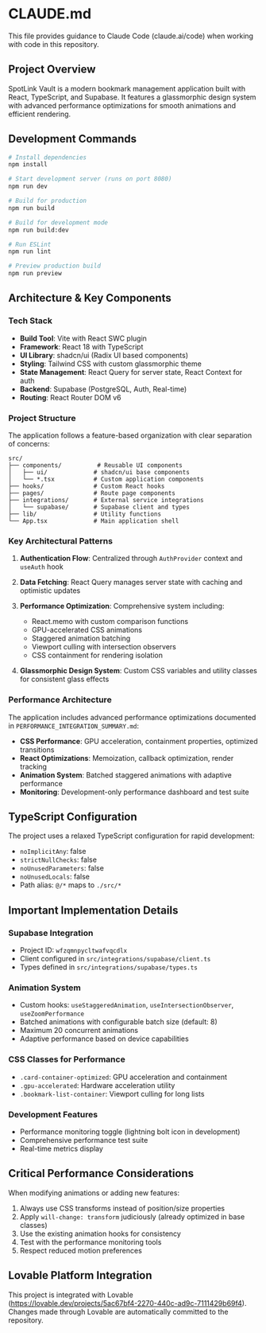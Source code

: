 # CLAUDE.md

This file provides guidance to Claude Code (claude.ai/code) when working with code in this repository.

## Project Overview

SpotLink Vault is a modern bookmark management application built with React, TypeScript, and Supabase. It features a glassmorphic design system with advanced performance optimizations for smooth animations and efficient rendering.

## Development Commands

```bash
# Install dependencies
npm install

# Start development server (runs on port 8080)
npm run dev

# Build for production
npm run build

# Build for development mode
npm run build:dev

# Run ESLint
npm run lint

# Preview production build
npm run preview
```

## Architecture & Key Components

### Tech Stack
- **Build Tool**: Vite with React SWC plugin
- **Framework**: React 18 with TypeScript
- **UI Library**: shadcn/ui (Radix UI based components)
- **Styling**: Tailwind CSS with custom glassmorphic theme
- **State Management**: React Query for server state, React Context for auth
- **Backend**: Supabase (PostgreSQL, Auth, Real-time)
- **Routing**: React Router DOM v6

### Project Structure

The application follows a feature-based organization with clear separation of concerns:

```
src/
├── components/          # Reusable UI components
│   ├── ui/             # shadcn/ui base components
│   └── *.tsx           # Custom application components
├── hooks/              # Custom React hooks
├── pages/              # Route page components
├── integrations/       # External service integrations
│   └── supabase/       # Supabase client and types
├── lib/                # Utility functions
└── App.tsx             # Main application shell
```

### Key Architectural Patterns

1. **Authentication Flow**: Centralized through `AuthProvider` context and `useAuth` hook
2. **Data Fetching**: React Query manages server state with caching and optimistic updates
3. **Performance Optimization**: Comprehensive system including:
   - React.memo with custom comparison functions
   - GPU-accelerated CSS animations
   - Staggered animation batching
   - Viewport culling with intersection observers
   - CSS containment for rendering isolation

4. **Glassmorphic Design System**: Custom CSS variables and utility classes for consistent glass effects

### Performance Architecture

The application includes advanced performance optimizations documented in `PERFORMANCE_INTEGRATION_SUMMARY.md`:
- **CSS Performance**: GPU acceleration, containment properties, optimized transitions
- **React Optimizations**: Memoization, callback optimization, render tracking
- **Animation System**: Batched staggered animations with adaptive performance
- **Monitoring**: Development-only performance dashboard and test suite

## TypeScript Configuration

The project uses a relaxed TypeScript configuration for rapid development:
- `noImplicitAny`: false
- `strictNullChecks`: false
- `noUnusedParameters`: false
- `noUnusedLocals`: false
- Path alias: `@/*` maps to `./src/*`

## Important Implementation Details

### Supabase Integration
- Project ID: `wfzqmnpycltwafvqcdlx`
- Client configured in `src/integrations/supabase/client.ts`
- Types defined in `src/integrations/supabase/types.ts`

### Animation System
- Custom hooks: `useStaggeredAnimation`, `useIntersectionObserver`, `useZoomPerformance`
- Batched animations with configurable batch size (default: 8)
- Maximum 20 concurrent animations
- Adaptive performance based on device capabilities

### CSS Classes for Performance
- `.card-container-optimized`: GPU acceleration and containment
- `.gpu-accelerated`: Hardware acceleration utility
- `.bookmark-list-container`: Viewport culling for long lists

### Development Features
- Performance monitoring toggle (lightning bolt icon in development)
- Comprehensive performance test suite
- Real-time metrics display

## Critical Performance Considerations

When modifying animations or adding new features:
1. Always use CSS transforms instead of position/size properties
2. Apply `will-change: transform` judiciously (already optimized in base classes)
3. Use the existing animation hooks for consistency
4. Test with the performance monitoring tools
5. Respect reduced motion preferences

## Lovable Platform Integration

This project is integrated with Lovable (https://lovable.dev/projects/5ac67bf4-2270-440c-ad9c-7111429b69f4). Changes made through Lovable are automatically committed to the repository.